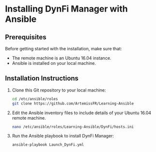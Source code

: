 
# Installing DynFi Manager with Ansible

## Prerequisites

Before getting started with the installation, make sure that:

- The remote machine is an Ubuntu 16.04 instance.
- Ansible is installed on your local machine.

## Installation Instructions

1. Clone this Git repository to your local machine:

   ```bash
   cd /etc/ansible/roles
   git clone https://github.com/ArtemissFR/Learning-Ansible
   ```

2. Edit the Ansible inventory files to include details of your Ubuntu 16.04 remote machine.
   ```bash
   nano /etc/ansible/roles/Learning-Ansible/DynFi/hosts.ini
   ```

3. Run the Ansible playbook to install DynFi Manager:

   ```bash
   ansible-playbook Launch_DynFi.yml
   ```
